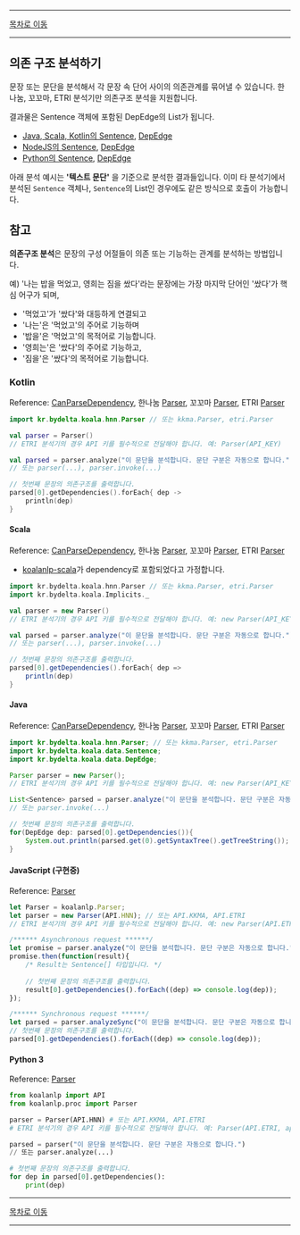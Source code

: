 --------

[목차로 이동](./index.md)

--------

## 의존 구조 분석하기

문장 또는 문단을 분석해서 각 문장 속 단어 사이의 의존관계를 묶어낼 수 있습니다. 한나눔, 꼬꼬마, ETRI 분석기만 의존구조 분석을 지원합니다.

결과물은 Sentence 객체에 포함된 DepEdge의 List가 됩니다.
- [Java, Scala, Kotlin의 Sentence](https://koalanlp.github.io/koalanlp/api/koalanlp/kr.bydelta.koala.data/-sentence/index.html),
  [DepEdge](https://koalanlp.github.io/koalanlp/api/koalanlp/kr.bydelta.koala.data/-dep-edge/index.html)
- [NodeJS의 Sentence](https://koalanlp.github.io/nodejs-support/module-koalanlp_data.Sentence.html),
  [DepEdge](https://koalanlp.github.io/nodejs-support/module-koalanlp_data.DepEdge.html)
- [Python의 Sentence](https://koalanlp.github.io/python-support/html/koalanlp.html#koalanlp.data.Sentence),
  [DepEdge](https://koalanlp.github.io/python-support/html/koalanlp.html#koalanlp.data.DepEdge)

아래 분석 예시는 **'텍스트 문단'** 을 기준으로 분석한 결과들입니다. 
이미 타 분석기에서 분석된 `Sentence` 객체나, `Sentence`의 List인 경우에도 같은 방식으로 호출이 가능합니다. 

## 참고
**의존구조 분석**은 문장의 구성 어절들이 의존 또는 기능하는 관계를 분석하는 방법입니다.

예) '나는 밥을 먹었고, 영희는 짐을 쌌다'라는 문장에는
가장 마지막 단어인 '쌌다'가 핵심 어구가 되며,

* '먹었고'가 '쌌다'와 대등하게 연결되고
* '나는'은 '먹었고'의 주어로 기능하며
* '밥을'은 '먹었고'의 목적어로 기능합니다.
* '영희는'은 '쌌다'의 주어로 기능하고,
* '짐을'은 '쌌다'의 목적어로 기능합니다.

### Kotlin
Reference: [CanParseDependency](https://koalanlp.github.io/koalanlp/api/koalanlp/kr.bydelta.koala.proc/-can-parse-dependency/index.html),
한나눔 [Parser](https://koalanlp.github.io/koalanlp/api/koalanlp/kr.bydelta.koala.hnn/-parser/index.html),
꼬꼬마 [Parser](https://koalanlp.github.io/koalanlp/api/koalanlp/kr.bydelta.koala.kkma/-parser/index.html),
ETRI [Parser](https://koalanlp.github.io/koalanlp/api/koalanlp/kr.bydelta.koala.etri/-parser/index.html)

```kotlin
import kr.bydelta.koala.hnn.Parser // 또는 kkma.Parser, etri.Parser

val parser = Parser()
// ETRI 분석기의 경우 API 키를 필수적으로 전달해야 합니다. 예: Parser(API_KEY)

val parsed = parser.analyze("이 문단을 분석합니다. 문단 구분은 자동으로 합니다.") 
// 또는 parser(...), parser.invoke(...)

// 첫번째 문장의 의존구조를 출력합니다.
parsed[0].getDependencies().forEach{ dep ->
    println(dep)
}
```

#### Scala
Reference: [CanParseDependency](https://koalanlp.github.io/koalanlp/api/koalanlp/kr.bydelta.koala.proc/-can-parse-dependency/index.html),
           한나눔 [Parser](https://koalanlp.github.io/koalanlp/api/koalanlp/kr.bydelta.koala.hnn/-parser/index.html),
           꼬꼬마 [Parser](https://koalanlp.github.io/koalanlp/api/koalanlp/kr.bydelta.koala.kkma/-parser/index.html),
           ETRI [Parser](https://koalanlp.github.io/koalanlp/api/koalanlp/kr.bydelta.koala.etri/-parser/index.html)

* [koalanlp-scala](https://koalanlp.github.io/scala-support)가 dependency로 포함되었다고 가정합니다.

```scala
import kr.bydelta.koala.hnn.Parser // 또는 kkma.Parser, etri.Parser
import kr.bydelta.koala.Implicits._

val parser = new Parser()
// ETRI 분석기의 경우 API 키를 필수적으로 전달해야 합니다. 예: new Parser(API_KEY)

val parsed = parser.analyze("이 문단을 분석합니다. 문단 구분은 자동으로 합니다.")
// 또는 parser(...), parser.invoke(...)

// 첫번째 문장의 의존구조를 출력합니다.
parsed[0].getDependencies().forEach{ dep =>
    println(dep)
}
```

#### Java
Reference: [CanParseDependency](https://koalanlp.github.io/koalanlp/api/koalanlp/kr.bydelta.koala.proc/-can-parse-dependency/index.html),
           한나눔 [Parser](https://koalanlp.github.io/koalanlp/api/koalanlp/kr.bydelta.koala.hnn/-parser/index.html),
           꼬꼬마 [Parser](https://koalanlp.github.io/koalanlp/api/koalanlp/kr.bydelta.koala.kkma/-parser/index.html),
           ETRI [Parser](https://koalanlp.github.io/koalanlp/api/koalanlp/kr.bydelta.koala.etri/-parser/index.html)

```java
import kr.bydelta.koala.hnn.Parser; // 또는 kkma.Parser, etri.Parser
import kr.bydelta.koala.data.Sentence;
import kr.bydelta.koala.data.DepEdge;

Parser parser = new Parser();
// ETRI 분석기의 경우 API 키를 필수적으로 전달해야 합니다. 예: new Parser(API_KEY)

List<Sentence> parsed = parser.analyze("이 문단을 분석합니다. 문단 구분은 자동으로 합니다.");
// 또는 parser.invoke(...)

// 첫번째 문장의 의존구조를 출력합니다.
for(DepEdge dep: parsed[0].getDependencies()){
    System.out.println(parsed.get(0).getSyntaxTree().getTreeString());    
}
```

#### JavaScript (구현중)
Reference: [Parser](https://koalanlp.github.io/nodejs-support/module-koalanlp.Parser.html)

```javascript
let Parser = koalanlp.Parser;
let parser = new Parser(API.HNN); // 또는 API.KKMA, API.ETRI
// ETRI 분석기의 경우 API 키를 필수적으로 전달해야 합니다. 예: new Parser(API.ETRI, {'apiKey': API_KEY})

/****** Asynchronous request ******/
let promise = parser.analyze("이 문단을 분석합니다. 문단 구분은 자동으로 합니다.");
promise.then(function(result){ 
    /* Result는 Sentence[] 타입입니다. */
    
    // 첫번째 문장의 의존구조를 출력합니다.
    result[0].getDependencies().forEach((dep) => console.log(dep));
});

/****** Synchronous request ******/
let parsed = parser.analyzeSync("이 문단을 분석합니다. 문단 구분은 자동으로 합니다.");
// 첫번째 문장의 의존구조를 출력합니다.
parsed[0].getDependencies().forEach((dep) => console.log(dep));
```

#### Python 3
Reference: [Parser](https://koalanlp.github.io/python-support/html/koalanlp.html#koalanlp.proc.Parser)

```python
from koalanlp import API
from koalanlp.proc import Parser

parser = Parser(API.HNN) # 또는 API.KKMA, API.ETRI
# ETRI 분석기의 경우 API 키를 필수적으로 전달해야 합니다. 예: Parser(API.ETRI, apiKey=API_KEY)

parsed = parser("이 문단을 분석합니다. 문단 구분은 자동으로 합니다.")
// 또는 parser.analyze(...)

# 첫번째 문장의 의존구조를 출력합니다.
for dep in parsed[0].getDependencies():
    print(dep)
```

--------

[목차로 이동](./index.md)

--------
